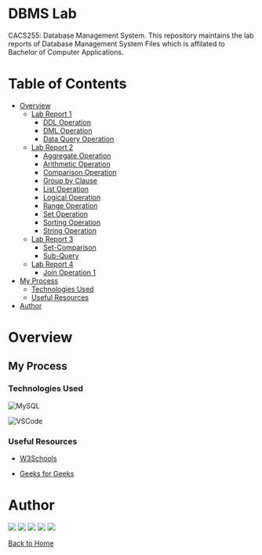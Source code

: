 # DBMS Lab 

CACS255: Database Management System.
This repository maintains the lab reports of Database Management System Files which is affilated to Bachelor of Computer Applications.

# Table of Contents

- [Overview](#overview)
    - [Lab Report 1](/src/Lab-Report-1/)
        - [DDL Operation](/src/Lab-Report-1/DDL-Operation/README.md)
        - [DML Operation](/src/Lab-Report-1/DML-Operation/README.md)
        - [Data Query Operation](src/Lab-Report-1/Data-Query-Operation/README.md)
    - [Lab Report 2](/src/Lab-Report-2/)
        - [Aggregate Operation](/src/Lab-Report-2/Aggregate-Operation/README.md)
        - [Arithmetic Operation](/src/Lab-Report-2/Arithmetic-Operation/README.md)
        - [Comparison Operation](/src/Lab-Report-2/Comparison-Operation/README.md)
        - [Group by Clause](/src/Lab-Report-2/Group-by-Clause/README.md)
        - [List Operation](/src/Lab-Report-2/List-Operation/README.md)
        - [Logical Operation](/src/Lab-Report-2/Logical-Operation/README.md)
        - [Range Operation](/src/Lab-Report-2/Range-Operation/README.md)
        - [Set Operation](/src/Lab-Report-2/Set-Operation/README.md)
        - [Sorting Operation](/src/Lab-Report-2/Sorting-Operation/README.md)
        - [String Operation](/src/Lab-Report-2/String-Operation/README.md)
    - [Lab Report 3](/src/Lab-Report-3/)
        - [Set-Comparison](/src/Lab-Report-3/Set-Comparison/README.md)
        - [Sub-Query](/src/Lab-Report-3/Sub-Query/README.md)
    - [Lab Report 4](/src/Lab-Report-4/)
        - [Join Operation 1](/src/Lab-Report-4/Join-Operation-1/README.md)
- [My Process](#my-process)
    - [Technologies Used](#technologies-used)
    - [Useful Resources](#useful-resources)
- [Author](#author)

# Overview

## My Process

### Technologies Used

![MySQL](https://img.shields.io/badge/MySQL-9400D3?style=for-the-badge&logo=mysql&logoColor=000)

![VSCode](https://img.shields.io/badge/VSCode-4B0082?style=for-the-badge&logo=visual-studio-code)

### Useful Resources

- [W3Schools](https://www.w3schools.com/sql/default.asp)

- [Geeks for Geeks](https://www.geeksforgeeks.org)

# Author

[<img src="https://img.shields.io/badge/-Website-ED9?style=for-the-badge&logo=brave">][website]
[<img src="https://img.shields.io/badge/-Facebook-FFE?style=for-the-badge&logo=facebook">][facebook]
[<img src="https://img.shields.io/badge/-Instagram-ADA?style=for-the-badge&logo=instagram">][instagram]
[<img src="https://img.shields.io/badge/-Snapchat-BCA?style=for-the-badge&logo=snapchat">][snapchat]
[<img src="https://img.shields.io/badge/-LinkedIn-000?style=for-the-badge&logo=linkedin">][linkedin]

[Back to Home](README.md)


[website]: https://www.kabirdeula.com.np 
[snapchat]: https://www.snapchat.com/add/king_dragon2018
[facebook]: http://facebook.com/kabirdeula167
[instagram]: https://instagram.com/king_dragon2021/
[linkedin]: https://www.linkedin.com/in/kabir-deula-33888a202/